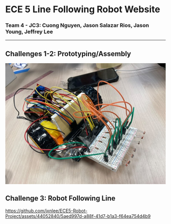 # ECE 5 Line Following Robot Website
### Team 4 - JC3: Cuong Nguyen, Jason Salazar Rios, Jason Young, Jeffrey Lee

---
## Challenges 1-2: Prototyping/Assembly
![Challenge 2: Assembly](RobotAssemblyCh2.jpg)

## Challenge 3: Robot Following Line
https://github.com/jxnlee/ECE5-Robot-Project/assets/44052840/5aed997d-a88f-41d7-b1a3-f64ea754d4b9

